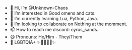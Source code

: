 - 👋 Hi, I’m @Unknown-Chaos
- 👀 I’m interested in Good omens and cats.
- 🌱 I’m currently learning Lua, Python, Java.
- 💞️ I’m looking to collaborate on Nothing at the momment.
- 📫 How to reach me discord: cyrus_sands.
- 😄 Pronouns: He/Him - They/Them
- 🌈 LGBTQIA+ ✨🏳️‍🌈🏳️‍⚧️✨

<!---
Unknown-Chaos/Unknown-Chaos is a ✨ special ✨ repository because its `README.md` (this file) appears on your GitHub profile.
You can click the Preview link to take a look at your changes.
--->
